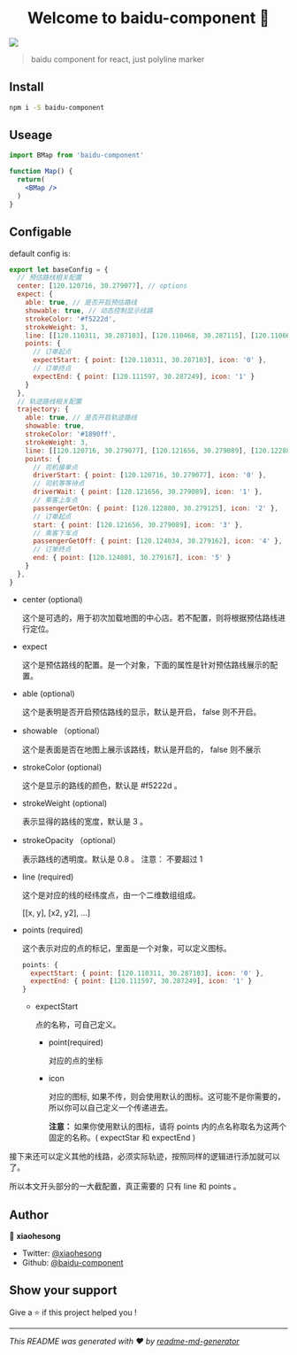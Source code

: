 <h1 align="center">Welcome to baidu-component 👋</h1>
<p>
  <img src="https://img.shields.io/badge/version-1.0.2-blue.svg?cacheSeconds=2592000" />
</p>

> baidu component for react, just polyline marker

## Install

```sh
npm i -S baidu-component
```

## Useage
```jsx
import BMap from 'baidu-component'

function Map() {
  return(
    <BMap />
  )
}
```

## Configable

default config is:

```js
export let baseConfig = {
  // 预估路线相关配置
  center: [120.120716, 30.279077], // options
  expect: {
    able: true, // 是否开启预估路线
    showable: true, // 动态控制显示线路
    strokeColor: '#f5222d',
    strokeWeight: 3,
    line: [[120.110311, 30.287103], [120.110468, 30.287115], [120.110662, 30.287127], [120.111029, 30.287139], [120.111597, 30.287249]],
    points: {
      // 订单起点
      expectStart: { point: [120.110311, 30.287103], icon: '0' },
      // 订单终点
      expectEnd: { point: [120.111597, 30.287249], icon: '1' }
    }
  },
  // 轨迹路线相关配置
  trajectory: {
    able: true, // 是否开启轨迹路线
    showable: true,
    strokeColor: '#1890ff',
    strokeWeight: 3,
    line: [[120.120716, 30.279077], [120.121656, 30.279089], [120.122880, 30.279125], [120.124034, 30.279162], [120.124801, 30.279167]],
    points: {
      // 司机接单点
      driverStart: { point: [120.120716, 30.279077], icon: '0' },
      // 司机等等待点
      driverWait: { point: [120.121656, 30.279089], icon: '1' },
      // 乘客上车点
      passengerGetOn: { point: [120.122880, 30.279125], icon: '2' },
      // 订单起点
      start: { point: [120.121656, 30.279089], icon: '3' },
      // 乘客下车点
      passengerGetOff: { point: [120.124034, 30.279162], icon: '4' },
      // 订单终点
      end: { point: [120.124801, 30.279167], icon: '5' }
    }
  },
}
```

- center (optional)
  
  这个是可选的，用于初次加载地图的中心店。若不配置，则将根据预估路线进行定位。

- expect 
  
  这个是预估路线的配置。是一个对象，下面的属性是针对预估路线展示的配置。

- able (optional)
  
  这个是表明是否开启预估路线的显示，默认是开启， false 则不开启。

- showable （optional）

  这个是表面是否在地图上展示该路线，默认是开启的， false 则不展示

- strokeColor (optional)

  这个是显示的路线的颜色，默认是 #f5222d 。

- strokeWeight (optional)

  表示显得的路线的宽度，默认是 3 。

- strokeOpacity （optional）
  
  表示路线的透明度。默认是 0.8 。 注意： 不要超过 1 

- line (required)

  这个是对应的线的经纬度点，由一个二维数组组成。

  [[x, y], [x2, y2], ...]

- points (required)

  这个表示对应的点的标记，里面是一个对象，可以定义图标。

  ```js
  points: {
    expectStart: { point: [120.110311, 30.287103], icon: '0' },
    expectEnd: { point: [120.111597, 30.287249], icon: '1' }
  }
  ```
  - expectStart

    点的名称，可自己定义。

    - point(required)
      
      对应的点的坐标

    - icon
      
      对应的图标, 如果不传，则会使用默认的图标。这可能不是你需要的，所以你可以自己定义一个传递进去。

      **注意：** 如果你使用默认的图标，请将 points 内的点名称取名为这两个固定的名称。( expectStar 和 expectEnd )

接下来还可以定义其他的线路，必须实际轨迹，按照同样的逻辑进行添加就可以了。

所以本文开头部分的一大截配置，真正需要的 只有 line 和 points 。


## Author

👤 **xiaohesong**

* Twitter: [@xiaohesong](https://twitter.com/xiaohesong)
* Github: [@baidu-component](https://github.com/baidu-component)

## Show your support

Give a ⭐️ if this project helped you !

***
_This README was generated with ❤️ by [readme-md-generator](https://github.com/kefranabg/readme-md-generator)_